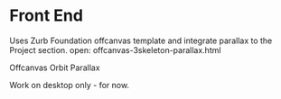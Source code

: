 Front End 
============

Uses Zurb Foundation offcanvas template and integrate parallax to the Project section.
open: offcanvas-3skeleton-parallax.html

Offcanvas
Orbit
Parallax

Work on desktop only - for now.